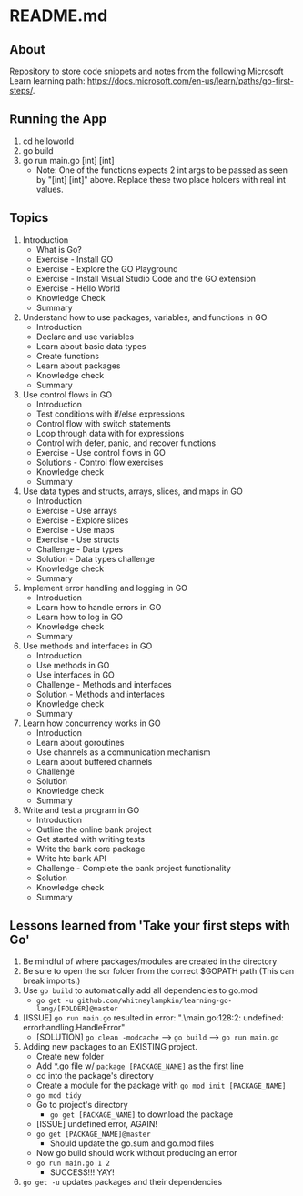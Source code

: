 # README.md

## About

Repository to store code snippets and notes from the following Microsoft Learn learning path: https://docs.microsoft.com/en-us/learn/paths/go-first-steps/.

## Running the App

1. cd helloworld
1. go build
1. go run main.go [int] [int]
    - Note: One of the functions expects 2 int args to be passed as seen by "[int] [int]" above. Replace these two place holders with real int values.

## Topics

1. Introduction
    - What is Go?
    - Exercise - Install GO
    - Exercise - Explore the GO Playground
    - Exercise - Install Visual Studio Code and the GO extension
    - Exercise - Hello World
    - Knowledge Check
    - Summary
1. Understand how to use packages, variables, and functions in GO
    - Introduction
    - Declare and use variables
    - Learn about basic data types
    - Create functions
    - Learn about packages
    - Knowledge check
    - Summary
1. Use control flows in GO
    - Introduction
    - Test conditions with if/else expressions
    - Control flow with switch statements
    - Loop through data with for expressions
    - Control with defer, panic, and recover functions
    - Exercise - Use control flows in GO
    - Solutions - Control flow exercises
    - Knowledge check
    - Summary
1. Use data types and structs, arrays, slices, and maps in GO
    - Introduction
    - Exercise - Use arrays
    - Exercise - Explore slices
    - Exercise - Use maps
    - Exercise - Use structs
    - Challenge - Data types
    - Solution - Data types challenge
    - Knowledge check
    - Summary
1. Implement error handling and logging in GO
    - Introduction
    - Learn how to handle errors in GO
    - Learn how to log in GO
    - Knowledge check
    - Summary
1. Use methods and interfaces in GO
    - Introduction
    - Use methods in GO
    - Use interfaces in GO
    - Challenge - Methods and interfaces
    - Solution - Methods and interfaces
    - Knowledge check
    - Summary
1. Learn how concurrency works in GO
    - Introduction
    - Learn about goroutines
    - Use channels as a communication mechanism
    - Learn about buffered channels
    - Challenge
    - Solution
    - Knowledge check
    - Summary
1. Write and test a program in GO
    - Introduction
    - Outline the online bank project
    - Get started with writing tests
    - Write the bank core package
    - Write hte bank API
    - Challenge - Complete the bank project functionality
    - Solution
    - Knowledge check
    - Summary

## Lessons learned from 'Take your first steps with Go'

1. Be mindful of where packages/modules are created in the directory
1. Be sure to open the scr folder from the correct $GOPATH path (This can break imports.)
1. Use `go build` to automatically add all dependencies to go.mod
    - `go get -u github.com/whitneylampkin/learning-go-lang/[FOLDER]@master`
1. [ISSUE] `go run main.go` resulted in error: ".\main.go:128:2: undefined: errorhandling.HandleError"
    - [SOLUTION] `go clean -modcache` --> `go build` --> `go run main.go`
1. Adding new packages to an EXISTING project.
    - Create new folder
    - Add *.go file w/ `package [PACKAGE_NAME]` as the first line
    - cd into the package's directory
    - Create a module for the package with `go mod init [PACKAGE_NAME]`
    - `go mod tidy`
    - Go to project's directory
        - `go get [PACKAGE_NAME]` to download the package
    - [ISSUE] undefined error, AGAIN!
    - `go get [PACKAGE_NAME]@master`
        - Should update the go.sum and go.mod files
    - Now go build should work without producing an error
    - `go run main.go 1 2`
        - SUCCESS!!! YAY!
1. `go get -u` updates packages and their dependencies
